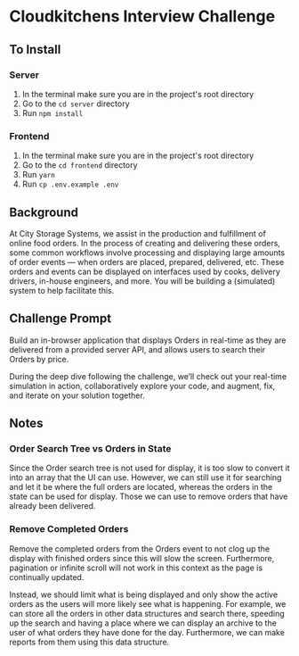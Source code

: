 # Cloudkitchens Interview Challenge


## To Install

### Server

 1. In the terminal make sure you are in the project's root directory
 2. Go to the `cd server` directory
 3. Run `npm install`

### Frontend

 1. In the terminal make sure you are in the project's root directory
 2. Go to the `cd frontend` directory
 3. Run `yarn`
 4. Run `cp .env.example .env`

## Background

At City Storage Systems, we assist in the production and fulfillment of online food orders. In the process of creating and delivering these orders, some common workflows involve processing and displaying large amounts of order events — when orders are placed, prepared, delivered, etc. These orders and events can be displayed on interfaces used by cooks, delivery drivers, in-house engineers, and more. You will be building a (simulated) system to help facilitate this.

## Challenge Prompt

Build an in-browser application that displays Orders in real-time as they are delivered from a provided server API, and allows users to search their Orders by price.

During the deep dive following the challenge, we’ll check out your real-time simulation in action, collaboratively explore your code, and augment, fix, and iterate on your solution together.

## Notes

### Order Search Tree vs Orders in State

Since the Order search tree is not used for display, it is too slow to convert it into an array that the UI can use. However, we can still use it for searching and let it be where the full orders are located, whereas the orders in the state can be used for display. Those we can use to remove orders that have already been delivered.

### Remove Completed Orders

Remove the completed orders from the Orders event to not clog up the display with finished orders since this will slow the screen. Furthermore, pagination or infinite scroll will not work in this context as the page is continually updated.

Instead, we should limit what is being displayed and only show the active orders as the users will more likely see what is happening. For example, we can store all the orders in other data structures and search there, speeding up the search and having a place where we can display an archive to the user of what orders they have done for the day. Furthermore, we can make reports from them using this data structure.